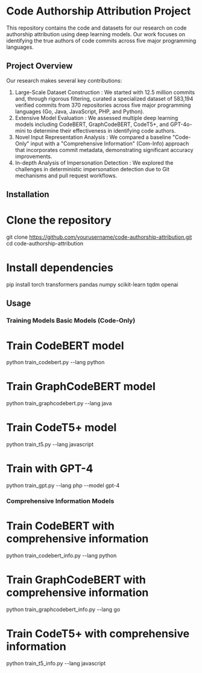 # Code Authorship Attribution Project
This repository contains the code and datasets for our research on code authorship attribution using deep learning models. Our work focuses on identifying the true authors of code commits across five major programming languages.

## Project Overview
Our research makes several key contributions:

1. Large-Scale Dataset Construction : We started with 12.5 million commits and, through rigorous filtering, curated a specialized dataset of 583,194 verified commits from 370 repositories across five major programming languages (Go, Java, JavaScript, PHP, and Python).
2. Extensive Model Evaluation : We assessed multiple deep learning models including CodeBERT, GraphCodeBERT, CodeT5+, and GPT-4o-mini to determine their effectiveness in identifying code authors.
3. Novel Input Representation Analysis : We compared a baseline "Code-Only" input with a "Comprehensive Information" (Com-Info) approach that incorporates commit metadata, demonstrating significant accuracy improvements.
4. In-depth Analysis of Impersonation Detection : We explored the challenges in deterministic impersonation detection due to Git mechanisms and pull request workflows.
   


## Installation
# Clone the repository
git clone https://github.com/yourusername/code-authorship-attribution.git
cd code-authorship-attribution

# Install dependencies
pip install torch transformers pandas numpy scikit-learn tqdm openai

## Usage
### Training Models Basic Models (Code-Only)
# Train CodeBERT model
python train_codebert.py --lang python

# Train GraphCodeBERT model
python train_graphcodebert.py --lang java

# Train CodeT5+ model
python train_t5.py --lang javascript

# Train with GPT-4
python train_gpt.py --lang php --model gpt-4

### Comprehensive Information Models
# Train CodeBERT with comprehensive information
python train_codebert_info.py --lang python

# Train GraphCodeBERT with comprehensive information
python train_graphcodebert_info.py --lang go

# Train CodeT5+ with comprehensive information
python train_t5_info.py --lang javascript
